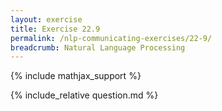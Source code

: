 ```yaml
---
layout: exercise
title: Exercise 22.9
permalink: /nlp-communicating-exercises/22-9/
breadcrumb: Natural Language Processing
---
```


{% include mathjax_support %}

<div><i class="arrow-up" data-chapter="nlp-communicating-exercises" data-exercise="ex_9" data-rating="0"></i></div>
{% include_relative question.md %}
